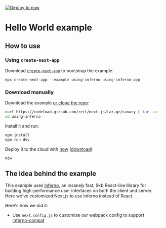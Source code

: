 [![Deploy to now](https://deploy.now.sh/static/button.svg)](https://deploy.now.sh/?repo=https://github.com/zeit/next.js/tree/master/examples/using-inferno)

# Hello World example

## How to use

### Using `create-next-app`

Download [`create-next-app`](https://github.com/segmentio/create-next-app) to bootstrap the example:

```
npx create-next-app --example using-inferno using-inferno-app
```

### Download manually

Download the example [or clone the repo](https://github.com/zeit/next.js):

```bash
curl https://codeload.github.com/zeit/next.js/tar.gz/canary | tar -xz --strip=2 next.js-canary/examples/using-inferno
cd using-inferno
```

Install it and run:

```bash
npm install
npm run dev
```

Deploy it to the cloud with [now](https://zeit.co/now) ([download](https://zeit.co/download))

```bash
now
```

## The idea behind the example

This example uses [Inferno](https://github.com/infernojs/inferno), an insanely fast, 9kb React-like library for building high-performance user interfaces on both the client and server. Here we've customized Next.js to use Inferno instead of React.

Here's how we did it:

* Use `next.config.js` to customize our webpack config to support [inferno-compat](https://www.npmjs.com/package/inferno-compat)
